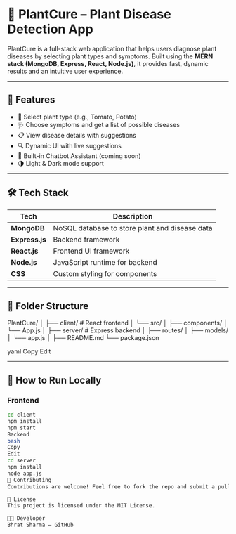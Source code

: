 # 🌿 PlantCure – Plant Disease Detection App

PlantCure is a full-stack web application that helps users diagnose plant diseases by selecting plant types and symptoms. Built using the **MERN stack (MongoDB, Express, React, Node.js)**, it provides fast, dynamic results and an intuitive user experience.

---

## 🚀 Features

- 🌱 Select plant type (e.g., Tomato, Potato)
- 🩺 Choose symptoms and get a list of possible diseases
- 📋 View disease details with suggestions
- 🔍 Dynamic UI with live suggestions
- 💬 Built-in Chatbot Assistant (coming soon)
- 🌗 Light & Dark mode support

---

## 🛠 Tech Stack

| Tech | Description |
|------|-------------|
| **MongoDB** | NoSQL database to store plant and disease data |
| **Express.js** | Backend framework |
| **React.js** | Frontend UI framework |
| **Node.js** | JavaScript runtime for backend |
| **CSS** | Custom styling for components |

---

## 📁 Folder Structure

PlantCure/
│
├── client/ # React frontend
│ └── src/
│ ├── components/
│ └── App.js
│
├── server/ # Express backend
│ ├── routes/
│ ├── models/
│ └── app.js
│
├── README.md
└── package.json

yaml
Copy
Edit

---

## 🧪 How to Run Locally

### Frontend
```bash
cd client
npm install
npm start
Backend
bash
Copy
Edit
cd server
npm install
node app.js
🤝 Contributing
Contributions are welcome! Feel free to fork the repo and submit a pull request.

📄 License
This project is licensed under the MIT License.

👨‍💻 Developer
Bhrat Sharma – GitHub